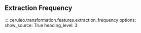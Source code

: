 ## Extraction Frequency

::: ceruleo.transformation.features.extraction_frequency
    options:
      show_source: True
      heading_level: 3 